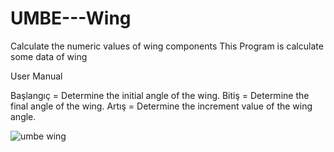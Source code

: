 # UMBE---Wing
Calculate the numeric values of wing components
This Program is calculate some data of wing

User Manual 

Başlangıç = Determine the initial angle of the wing.
Bitiş = Determine the final angle of the wing.
Artış = Determine the increment value of the wing angle.

![umbe wing](https://github.com/enessbass/UMBE---Wing/assets/96183622/897e1b94-70dc-45ce-b0c6-004ba95efaf5)
